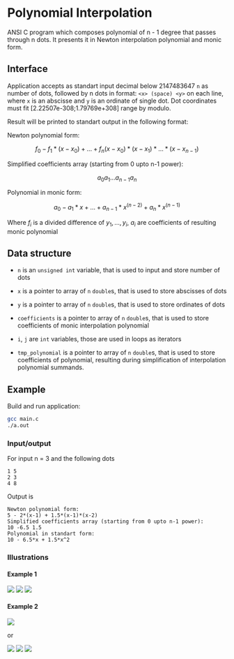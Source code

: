 # Polynomial Interpolation

ANSI C program which composes polynomial of n - 1 degree that passes through n dots. It presents it in Newton interpolation polynomial and monic form.

## Interface

Application accepts as standart input decimal below 2147483647 `n` as number of dots, followed by n dots in format: `<x> (space) <y>` on each line, where `x` is an abscisse and `y` is an ordinate of single dot. Dot coordinates must fit [2.22507e-308;1.79769e+308] range by modulo.

Result will be printed to standart output in the following format:

Newton polynomial form:

$$f_0 - f_1*(x-x_0) + ... + f_n(x-x_0)*(x-x_1)*...*(x-x_{n-1})$$

Simplified coefficients array (starting from 0 upto n-1 power):

$$a_0 a_1 ... a_{n-1} a_n$$

Polynomial in monic form:

$$a_0 - a_1*x + ... + a_{n-1}*x^(n-2) + a_n*x^(n-1)$$

Where $f_i$ is a divided difference of $y_1,...,y_i$, $a_i$ are coefficients of resulting monic polynomial

## Data structure

- `n` is an `unsigned int` variable, that is used to input and store number of dots

- `x` is a pointer to array of `n` `double`s, that is used to store abscisses of dots

- `y` is a pointer to array of `n` `double`s, that is used to store ordinates of dots

- `coefficients` is a pointer to array of `n` `double`s, that is used to store coefficients of monic interpolation polynomial

- `i`, `j` are `int` variables, those are used in loops as iterators

- `tmp_polynomial` is a pointer to array of `n` `double`s, that is used to store coefficients of polynomial, resulting during simplification of interpolation polynomial summands.

## Example

Build and run application:

```bash
gcc main.c
./a.out
```

### Input/output

For input n = 3 and the following dots

```plain
1 5
2 3
4 8
```

Output is

```plain
Newton polynomial form:
5 - 2*(x-1) + 1.5*(x-1)*(x-2)
Simplified coefficients array (starting from 0 upto n-1 power):
10 -6.5 1.5
Polynomial in standart form:
10 - 6.5*x + 1.5*x^2
```

### Illustrations

#### Example 1

<img src="./img/console.png" />

<img src="./img/wolfram.png" />

<img src="./img/plot.png" />

#### Example 2

<img src="./img/console2.png" />

or

<img src="./img/console3.png" />

<img src="./img/wolfram2.png" />

<img src="./img/plot2.png" />